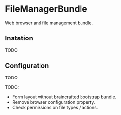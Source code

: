 FileManagerBundle
==========

Web browser and file management bundle.

## Instation
TODO

## Configuration
TODO


TODO:
- Form layout without braincrafted bootstrap bundle.
- Remove browser configuration property.
- Check permissions on file types / actions.